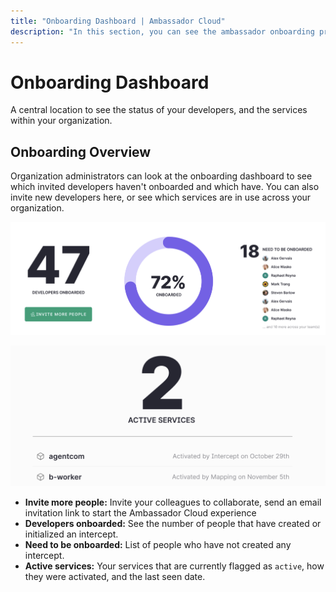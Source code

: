 ```yaml
---
title: "Onboarding Dashboard | Ambassador Cloud"
description: "In this section, you can see the ambassador onboarding procces of your organization"
---
```


# Onboarding Dashboard

A central location to see the status of your developers, and the services within your organization.

## Onboarding Overview

Organization administrators can look at the onboarding dashboard to see which invited developers haven't onboarded and which have. You can also invite new developers here, or see which services are in use across your organization.

<p align="center">
  <img src="../images/onboarding-dashboard.png" width="600" alt="Onboarding dashboard" />
</p>

<p align="center">
  <img src="../images/onboarding-active-services.png" width="600" alt="Active services" />
</p>

- **Invite more people:** Invite your colleagues to collaborate, send an email invitation link to start the Ambassador Cloud experience
- **Developers onboarded:** See the number of people that have created or initialized an intercept.
- **Need to be onboarded:** List of people who have not created any intercept.
- **Active services:** Your services that are currently flagged as `active`, how they were activated, and the last seen date.
